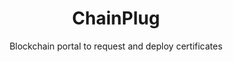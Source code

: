 <h1 align="center">ChainPlug</h1>

<div align="center">

Blockchain portal to request and deploy certificates
</div>
